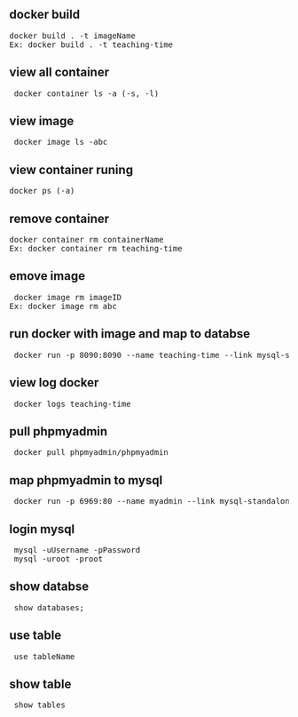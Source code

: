 ## docker build
<pre>docker build . -t imageName
Ex: docker build . -t teaching-time </pre>

## view all container
<pre> docker container ls -a (-s, -l) </pre>

## view image
<pre> docker image ls -abc </pre>

## view container runing
<pre>docker ps (-a) </pre>

## remove container
<pre>docker container rm containerName
Ex: docker container rm teaching-time </pre>

## emove image
<pre> docker image rm imageID
Ex: docker image rm abc </pre>

## run docker with image and map to databse
<pre> docker run -p 8090:8090 --name teaching-time --link mysql-standalone -d teaching-time </pre>

## view log docker
<pre> docker logs teaching-time </pre>

## pull phpmyadmin
<pre> docker pull phpmyadmin/phpmyadmin </pre>

## map phpmyadmin to mysql
<pre> docker run -p 6969:80 --name myadmin --link mysql-standalone:db -d phpmyadmin/phpmyadmin </pre>

## login mysql
<pre> mysql -uUsername -pPassword
 mysql -uroot -proot </pre>

## show databse
<pre> show databases; </pre>

## use table
<pre> use tableName </pre>

## show table
<pre> show tables </pre>




